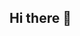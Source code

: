 ## Hi there 👋

<!--
**afiqahmirah/afiqahmirah** is a ✨ _special_ ✨ repository because its `README.md` (this file) appears on your GitHub profile.

Here are some ideas to get you started:

- 🔭 I’m currently join K Youth Programme
- 🌱 I’m currently learning Network Defender (Cybersecurity)
- 👯 I’m looking for On The Job Training for this programme
- 📫 How to reach me: You can contact me in my resume
-->
